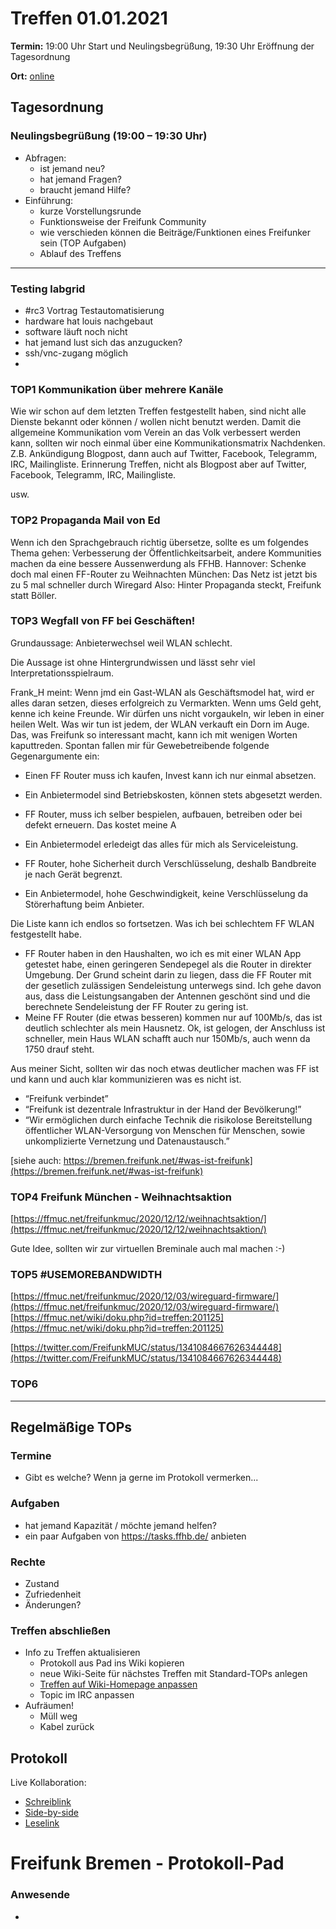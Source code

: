 # Treffen 01.01.2021

**Termin:** 19:00 Uhr Start und Neulingsbegrüßung, 19:30 Uhr Eröffnung der Tagesordnung

**Ort:** [online](https://bremen.freifunk.net/to/videokonf)

## Tagesordnung
### Neulingsbegrüßung (19:00 – 19:30 Uhr)

- Abfragen:
    - ist jemand neu?
    - hat jemand Fragen?
    - braucht jemand Hilfe?
- Einführung:
    - kurze Vorstellungsrunde
    - Funktionsweise der Freifunk Community
    - wie verschieden können die Beiträge/Funktionen eines Freifunker sein (TOP Aufgaben)
    - Ablauf des Treffens

---

### Testing labgrid
- #rc3 Vortrag Testautomatisierung
- hardware hat louis nachgebaut
- software läuft noch nicht
- hat jemand lust sich das anzugucken?
- ssh/vnc-zugang möglich
- 

### TOP1 Kommunikation über mehrere Kanäle
Wie wir schon auf dem letzten Treffen festgestellt haben, sind nicht alle Dienste bekannt oder können / wollen nicht benutzt werden.
Damit die allgemeine Kommunikation vom Verein an das Volk verbessert werden kann, sollten wir noch einmal über eine Kommunikationsmatrix Nachdenken.
Z.B. Ankündigung Blogpost, dann auch auf Twitter, Facebook, Telegramm, IRC, Mailingliste.
Erinnerung Treffen, nicht als Blogpost aber auf Twitter, Facebook, Telegramm, IRC, Mailingliste.

usw.


### TOP2 Propaganda Mail von Ed
Wenn ich den Sprachgebrauch richtig übersetze, sollte es um folgendes Thema gehen:
Verbesserung der Öffentlichkeitsarbeit, andere Kommunities machen da eine bessere Aussenwerdung als FFHB.
Hannover: Schenke doch mal einen FF-Router zu Weihnachten
München: Das Netz ist jetzt bis zu 5 mal schneller durch Wiregard
Also: Hinter Propaganda steckt, Freifunk statt Böller.


### TOP3 Wegfall von FF bei Geschäften!
Grundaussage: Anbieterwechsel weil WLAN schlecht.

Die Aussage ist ohne Hintergrundwissen und lässt sehr viel Interpretationsspielraum.

Frank_H meint: Wenn jmd ein Gast-WLAN als Geschäftsmodel hat, wird er alles daran setzen, dieses erfolgreich zu Vermarkten.
Wenn ums Geld geht, kenne ich keine Freunde. Wir dürfen uns nicht vorgaukeln, wir leben in einer heilen Welt. Was wir tun ist jedem, der WLAN verkauft
ein Dorn im Auge. Das, was Freifunk so interessant macht, kann ich mit wenigen Worten kaputtreden.
Spontan fallen mir für Gewebetreibende folgende Gegenargumente ein:
- Einen FF Router muss ich kaufen, Invest kann ich nur einmal absetzen.
- Ein Anbietermodel sind Betriebskosten, können stets abgesetzt werden.

- FF Router, muss ich selber bespielen, aufbauen, betreiben  oder bei defekt erneuern. Das kostet meine A
- Ein Anbietermodel erledeigt das alles für mich als Serviceleistung.

- FF Router, hohe Sicherheit durch Verschlüsselung, deshalb Bandbreite je nach Gerät begrenzt.
- Ein Anbietermodel, hohe Geschwindigkeit, keine Verschlüsselung da Störerhaftung beim Anbieter.

Die Liste kann ich endlos so fortsetzen. Was ich bei schlechtem FF WLAN festgestellt habe.
- FF Router haben in den Haushalten, wo ich es mit einer WLAN App getestet habe, einen geringeren Sendepegel
  als die Router in direkter Umgebung. Der Grund scheint darin zu liegen, dass die FF Router mit der gesetlich zulässigen Sendeleistung unterwegs sind. Ich gehe davon aus, dass die Leistungsangaben der Antennen geschönt sind und die berechnete Sendeleistung der FF Router zu gering ist.
- Meine FF Router (die etwas besseren) kommen nur auf 100Mb/s, das ist deutlich schlechter als mein Hausnetz. Ok, ist gelogen, der Anschluss ist schneller, mein Haus WLAN schafft auch nur 150Mb/s, auch wenn da 1750 drauf steht. 

Aus meiner Sicht, sollten wir das noch etwas deutlicher machen was FF ist und kann und auch klar kommunizieren was es nicht ist.
- “Freifunk verbindet”
- “Freifunk ist dezentrale Infrastruktur in der Hand der Bevölkerung!”
- “Wir ermöglichen durch einfache Technik die risikolose Bereitstellung öffentlicher WLAN-Versorgung von Menschen für Menschen, sowie unkomplizierte Vernetzung und Datenaustausch.” 

[siehe auch: https://bremen.freifunk.net/#was-ist-freifunk](https://bremen.freifunk.net/#was-ist-freifunk)

### TOP4 Freifunk München - Weihnachtsaktion
[https://ffmuc.net/freifunkmuc/2020/12/12/weihnachtsaktion/](https://ffmuc.net/freifunkmuc/2020/12/12/weihnachtsaktion/)

Gute Idee, sollten wir zur virtuellen Breminale auch mal machen :-)

### TOP5 #USEMOREBANDWIDTH
[https://ffmuc.net/freifunkmuc/2020/12/03/wireguard-firmware/](https://ffmuc.net/freifunkmuc/2020/12/03/wireguard-firmware/)  
[https://ffmuc.net/wiki/doku.php?id=treffen:201125](https://ffmuc.net/wiki/doku.php?id=treffen:201125)

[https://twitter.com/FreifunkMUC/status/1341084667626344448](https://twitter.com/FreifunkMUC/status/1341084667626344448)

### TOP6



---
## Regelmäßige TOPs

### Termine

- Gibt es welche? Wenn ja gerne im Protokoll vermerken...

### Aufgaben

- hat jemand Kapazität / möchte jemand helfen?
- ein paar Aufgaben von https://tasks.ffhb.de/ anbieten

### Rechte

- Zustand
- Zufriedenheit
- Änderungen?

### Treffen abschließen

- Info zu Treffen aktualisieren
  - Protokoll aus Pad ins Wiki kopieren
  - neue Wiki-Seite für nächstes Treffen mit Standard-TOPs anlegen
  - [Treffen auf Wiki-Homepage anpassen](https://wiki.bremen.freifunk.net/Home)
  - Topic im IRC anpassen
- Aufräumen!
  - Müll weg
  - Kabel zurück

## Protokoll

Live Kollaboration:

* [Schreiblink](https://hackmd.io/AwDgnA7ATArKC0BGGBjAzPALAUzSeARgYgGzxQAmEFFwiKBEKAhkA===?edit)
* [Side-by-side](https://hackmd.io/AwDgnA7ATArKC0BGGBjAzPALAUzSeARgYgGzxQAmEFFwiKBEKAhkA===?both)
* [Leselink](https://hackmd.io/AwDgnA7ATArKC0BGGBjAzPALAUzSeARgYgGzxQAmEFFwiKBEKAhkA===?view)

# Freifunk Bremen - Protokoll-Pad

### Anwesende
- 